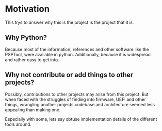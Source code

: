 # Motivation 

This trys to answer why this is the project is the project that it is.

## Why Python? 

Because most of the information, references and other software like the PSPTool, were available in python.
Additionally, because it is widespread and rather easy to get into.

## Why not contribute or add things to other projects?

Possibly, contributions to other projects may arise from this project.
But when faced with the struggles of finding into firmware, UEFI and other things,
wrangling another projects codebase and architecture seemed less appealing than making one.

Especially with some, lets say obtuse implementation details of the different tools around.
